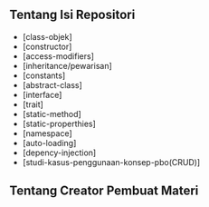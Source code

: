 ## Tentang Isi Repositori
- [class-objek]
- [constructor]
- [access-modifiers]
- [inheritance/pewarisan]
- [constants]
- [abstract-class]
- [interface]
- [trait]
- [static-method]
- [static-properthies]
- [namespace]
- [auto-loading]
- [depency-injection]
- [studi-kasus-penggunaan-konsep-pbo(CRUD)]

## Tentang Creator Pembuat Materi 
